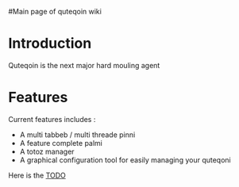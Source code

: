 #Main page of quteqoin wiki

# Introduction #

Quteqoin is the next major hard mouling agent


# Features #

Current features includes :
  * A multi tabbeb / multi threade pinni
  * A feature complete palmi
  * A totoz manager
  * A graphical configuration tool for easily managing your quteqoni

Here is the [TODO](TODO.md)